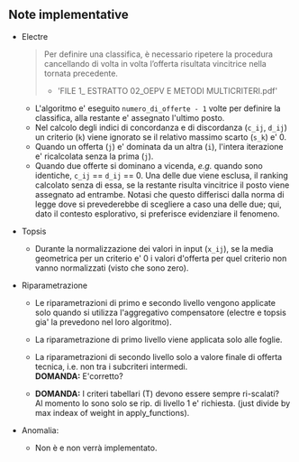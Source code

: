 ## Note implementative

- Electre

  > Per definire una classifica, è necessario ripetere la procedura cancellando di volta in volta l’offerta risultata vincitrice nella tornata precedente.
  > - 'FILE 1_ ESTRATTO 02_OEPV E METODI MULTICRITERI.pdf'

  - L'algoritmo e' eseguito `numero_di_offerte - 1` volte per definire la classifica,
    alla restante e' assegnato l'ultimo posto.
  - Nel calcolo degli indici di concordanza e di discordanza (`c_ij`, `d_ij`) un criterio (`k`) viene ignorato se il relativo massimo scarto (`s_k`) e' 0.
  - Quando un offerta (`j`) e' dominata da un altra (`i`), l'intera iterazione e' ricalcolata senza la prima (`j`).
  - Quando due offerte si dominano a vicenda, _e.g._ quando sono identiche, `c_ij` == `d_ij` == 0.
    Una delle due viene esclusa, il ranking calcolato senza di essa, se la restante risulta vincitrice il posto viene assegnato ad entrambe.
    Notasi che questo differisci dalla norma di legge dove si prevederebbe di scegliere a caso una delle due;
    qui, dato il contesto esplorativo, si preferisce evidenziare il fenomeno.

- Topsis
  - Durante la normalizzazione dei valori in input (`x_ij`), se la media geometrica per un criterio e' 0 i valori d'offerta per quel criterio non vanno normalizzati (visto che sono zero).

- Riparametrazione 
  - Le riparametrazioni di primo e secondo livello vengono applicate solo
    quando si utilizza l'aggregativo compensatore (electre e topsis gia' la prevedono nel loro algoritmo).

  - La riparametrazione di primo livello viene applicata solo alle foglie.
  - La riparametrazioni di secondo livello solo a valore finale di offerta tecnica,
    i.e. non tra i subcriteri intermedi.  
    __DOMANDA:__ E'corretto?

  - __DOMANDA:__ I criteri tabellari (T) devono essere sempre ri-scalati?   
    Al momento lo sono solo se rip. di livello 1 e' richiesta.
    (just divide by max indeax of weight in apply_functions).


- Anomalia:
    - Non è e non verrà implementato.


